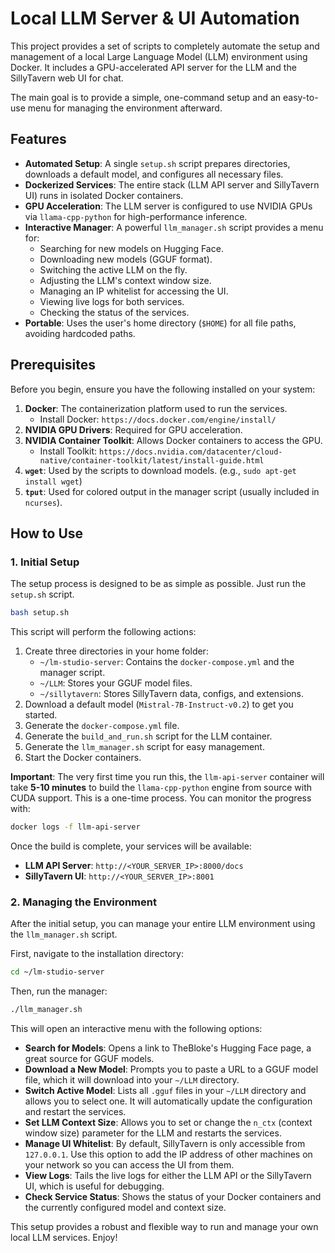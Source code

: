 # Local LLM Server & UI Automation

This project provides a set of scripts to completely automate the setup and management of a local Large Language Model (LLM) environment using Docker. It includes a GPU-accelerated API server for the LLM and the SillyTavern web UI for chat.

The main goal is to provide a simple, one-command setup and an easy-to-use menu for managing the environment afterward.

## Features

- **Automated Setup**: A single `setup.sh` script prepares directories, downloads a default model, and configures all necessary files.
- **Dockerized Services**: The entire stack (LLM API server and SillyTavern UI) runs in isolated Docker containers.
- **GPU Acceleration**: The LLM server is configured to use NVIDIA GPUs via `llama-cpp-python` for high-performance inference.
- **Interactive Manager**: A powerful `llm_manager.sh` script provides a menu for:
    - Searching for new models on Hugging Face.
    - Downloading new models (GGUF format).
    - Switching the active LLM on the fly.
    - Adjusting the LLM's context window size.
    - Managing an IP whitelist for accessing the UI.
    - Viewing live logs for both services.
    - Checking the status of the services.
- **Portable**: Uses the user's home directory (`$HOME`) for all file paths, avoiding hardcoded paths.

## Prerequisites

Before you begin, ensure you have the following installed on your system:

1.  **Docker**: The containerization platform used to run the services.
    - Install Docker: `https://docs.docker.com/engine/install/`
2.  **NVIDIA GPU Drivers**: Required for GPU acceleration.
3.  **NVIDIA Container Toolkit**: Allows Docker containers to access the GPU.
    - Install Toolkit: `https://docs.nvidia.com/datacenter/cloud-native/container-toolkit/latest/install-guide.html`
4.  **`wget`**: Used by the scripts to download models. (e.g., `sudo apt-get install wget`)
5.  **`tput`**: Used for colored output in the manager script (usually included in `ncurses`).

## How to Use

### 1. Initial Setup

The setup process is designed to be as simple as possible. Just run the `setup.sh` script.

```bash
bash setup.sh
```

This script will perform the following actions:
1.  Create three directories in your home folder:
    - `~/lm-studio-server`: Contains the `docker-compose.yml` and the manager script.
    - `~/LLM`: Stores your GGUF model files.
    - `~/sillytavern`: Stores SillyTavern data, configs, and extensions.
2.  Download a default model (`Mistral-7B-Instruct-v0.2`) to get you started.
3.  Generate the `docker-compose.yml` file.
4.  Generate the `build_and_run.sh` script for the LLM container.
5.  Generate the `llm_manager.sh` script for easy management.
6.  Start the Docker containers.

**Important**: The very first time you run this, the `llm-api-server` container will take **5-10 minutes** to build the `llama-cpp-python` engine from source with CUDA support. This is a one-time process. You can monitor the progress with:

```bash
docker logs -f llm-api-server
```

Once the build is complete, your services will be available:
- **LLM API Server**: `http://<YOUR_SERVER_IP>:8000/docs`
- **SillyTavern UI**: `http://<YOUR_SERVER_IP>:8001`

### 2. Managing the Environment

After the initial setup, you can manage your entire LLM environment using the `llm_manager.sh` script.

First, navigate to the installation directory:
```bash
cd ~/lm-studio-server
```

Then, run the manager:
```bash
./llm_manager.sh
```

This will open an interactive menu with the following options:

- **Search for Models**: Opens a link to TheBloke's Hugging Face page, a great source for GGUF models.
- **Download a New Model**: Prompts you to paste a URL to a GGUF model file, which it will download into your `~/LLM` directory.
- **Switch Active Model**: Lists all `.gguf` files in your `~/LLM` directory and allows you to select one. It will automatically update the configuration and restart the services.
- **Set LLM Context Size**: Allows you to set or change the `n_ctx` (context window size) parameter for the LLM and restarts the services.
- **Manage UI Whitelist**: By default, SillyTavern is only accessible from `127.0.0.1`. Use this option to add the IP address of other machines on your network so you can access the UI from them.
- **View Logs**: Tails the live logs for either the LLM API or the SillyTavern UI, which is useful for debugging.
- **Check Service Status**: Shows the status of your Docker containers and the currently configured model and context size.

This setup provides a robust and flexible way to run and manage your own local LLM services. Enjoy!